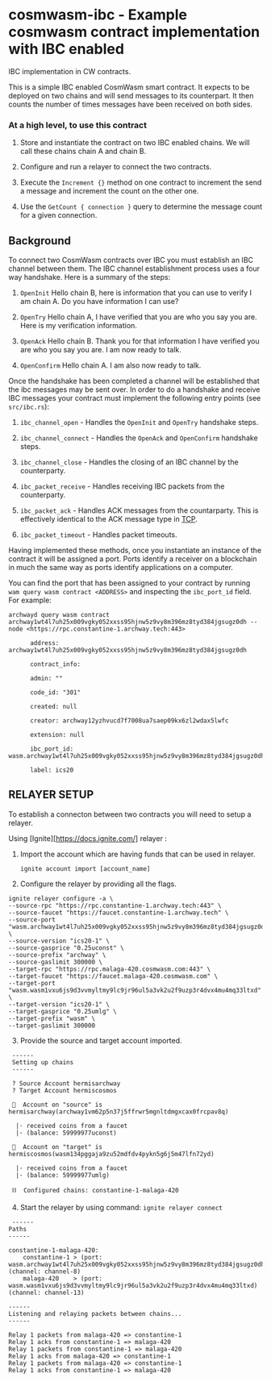 # cosmwasm-ibc - Example cosmwasm contract implementation with IBC enabled

IBC implementation in CW contracts.

This is a simple IBC enabled CosmWasm smart contract. It expects to be deployed on two chains and will send messages to its counterpart. It then counts the number of times messages have been received on both sides.

### At a high level, to use this contract

1. Store and instantiate the contract on two IBC enabled chains. We will call these chains chain A and chain B.

2. Configure and run a relayer to connect the two contracts.

3. Execute the `Increment {}` method on one contract to increment the send a message and increment the count on the other one.

4. Use the `GetCount { connection }` query to determine the message count for a given connection.

## Background

To connect two CosmWasm contracts over IBC you must establish an IBC channel between them. The IBC channel establishment process uses a four way handshake. Here is a summary of the steps:

1. `OpenInit` Hello chain B, here is information that you can use to verify I am chain A. Do you have information I can use?

2. `OpenTry` Hello chain A, I have verified that you are who you say you are. Here is my verification information.

3. `OpenAck` Hello chain B. Thank you for that information I have verified you are who you say you are. I am now ready to talk.

4. `OpenConfirm` Hello chain A. I am also now ready to talk.

Once the handshake has been completed a channel will be established that the ibc messages may be sent over. In order to do a handshake and receive IBC messages your contract must implement the following entry points (see `src/ibc.rs`):

1. `ibc_channel_open` - Handles the `OpenInit` and `OpenTry` handshake steps.

2. `ibc_channel_connect` - Handles the `OpenAck` and `OpenConfirm` handshake steps.

3. `ibc_channel_close` - Handles the closing of an IBC channel by the counterparty.

4. `ibc_packet_receive` - Handles receiving IBC packets from the counterparty.

5. `ibc_packet_ack` - Handles ACK messages from the countarparty. This is effectively identical to the ACK message type in [TCP](https://developer.mozilla.org/en-US/docs/Glossary/TCP_handshake).

6. `ibc_packet_timeout` - Handles packet timeouts.

Having implemented these methods, once you instantiate an instance of the contract it will be assigned a port. Ports identify a receiver on a blockchain in much the same way as ports identify applications on a computer.

You can find the port that has been assigned to your contract by running
`wam query wasm contract <ADDRESS>` and inspecting the `ibc_port_id` field. For example:

` archwayd query wasm contract archway1wt4l7uh25x009vgky052xxss95hjnw5z9vy8m396mz8tyd384jgsugz0dh --node <https://rpc.constantine-1.archway.tech:443> `

```
      address: archway1wt4l7uh25x009vgky052xxss95hjnw5z9vy8m396mz8tyd384jgsugz0dh

      contract_info:

      admin: ""

      code_id: "301"

      created: null

      creator: archway12yzhvucd7f7008ua7saep09kx6zl2wdax5lwfc

      extension: null

      ibc_port_id: wasm.archway1wt4l7uh25x009vgky052xxss95hjnw5z9vy8m396mz8tyd384jgsugz0dh

      label: ics20

```

## RELAYER SETUP

To establish a connecton between two contracts you will need to setup a relayer.

Using [Ignite][https://docs.ignite.com/] relayer :

1. Import the account which are having funds that can be used in relayer.

   `ignite account import [account_name]`

2. Configure the relayer by providing all the flags.

```
ignite relayer configure -a \
--source-rpc "https://rpc.constantine-1.archway.tech:443" \
--source-faucet "https://faucet.constantine-1.archway.tech" \
--source-port "wasm.archway1wt4l7uh25x009vgky052xxss95hjnw5z9vy8m396mz8tyd384jgsugz0dh" \
--source-version "ics20-1" \
--source-gasprice "0.25uconst" \
--source-prefix "archway" \
--source-gaslimit 300000 \
--target-rpc "https://rpc.malaga-420.cosmwasm.com:443" \
--target-faucet "https://faucet.malaga-420.cosmwasm.com" \
--target-port "wasm.wasm1vxu6js9d3vvmyltmy9lc9jr96ul5a3vk2u2f9uzp3r4dvx4mu4mq33ltxd" \
--target-version "ics20-1" \
--target-gasprice "0.25umlg" \
--target-prefix "wasm" \
--target-gaslimit 300000
```

3. Provide the source and target account imported.

```
 ------
 Setting up chains
 ------

 ? Source Account hermisarchway
 ? Target Account hermiscosmos

 🔐  Account on "source" is hermisarchway(archway1vm62p5n37j5ffrwr5mgnltdmgxcax0frcpav8q)

  |· received coins from a faucet
  |· (balance: 59999977uconst)

 🔐  Account on "target" is hermiscosmos(wasm134pggaja9zu52mdfdv4pykn5g6j5m47lfn72yd)

  |· received coins from a faucet
  |· (balance: 59999977umlg)

 ⛓  Configured chains: constantine-1-malaga-420
```

4. Start the relayer by using command:
   `ignite relayer connect`

```
 ------
Paths
------

constantine-1-malaga-420:
    constantine-1 > (port: wasm.archway1wt4l7uh25x009vgky052xxss95hjnw5z9vy8m396mz8tyd384jgsugz0dh) (channel: channel-8)
    malaga-420    > (port: wasm.wasm1vxu6js9d3vvmyltmy9lc9jr96ul5a3vk2u2f9uzp3r4dvx4mu4mq33ltxd)    (channel: channel-13)

------
Listening and relaying packets between chains...
------

Relay 1 packets from malaga-420 => constantine-1
Relay 1 acks from constantine-1 => malaga-420
Relay 1 packets from constantine-1 => malaga-420
Relay 1 acks from malaga-420 => constantine-1
Relay 1 packets from malaga-420 => constantine-1
Relay 1 acks from constantine-1 => malaga-420
```
